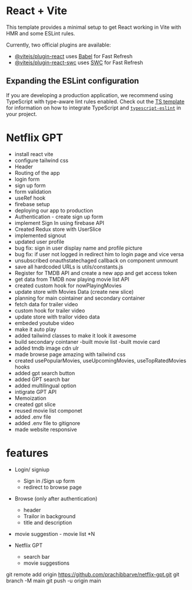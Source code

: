 # React + Vite

This template provides a minimal setup to get React working in Vite with HMR and some ESLint rules.

Currently, two official plugins are available:

- [@vitejs/plugin-react](https://github.com/vitejs/vite-plugin-react/blob/main/packages/plugin-react) uses [Babel](https://babeljs.io/) for Fast Refresh
- [@vitejs/plugin-react-swc](https://github.com/vitejs/vite-plugin-react/blob/main/packages/plugin-react-swc) uses [SWC](https://swc.rs/) for Fast Refresh

## Expanding the ESLint configuration

If you are developing a production application, we recommend using TypeScript with type-aware lint rules enabled. Check out the [TS template](https://github.com/vitejs/vite/tree/main/packages/create-vite/template-react-ts) for information on how to integrate TypeScript and [`typescript-eslint`](https://typescript-eslint.io) in your project.

# Netflix GPT

- install react vite
- configure tailwind css
- Header
- Routing of the app
- login form
- sign up form
- form validation
- useRef hook
- firebase setup
- deploying our app to production
- Authentication - create sign up form
- implement Sign In using firebase API
- Created Redux store with UserSlice
- implemented signout
- updated user profile
- bug fix: sign in user display name and profile picture
- bug fix: if user not logged in redirect him to login page and vice versa
- unsubscribed onauthstatechaged callback on component unmount
- save all hardcoded URLs is utils/constants.js
- Register for TMDB API and create a new app and get access token
- get data from TMDB now playing movie list API
- created custom hook for nowPlayingMovies
- update store with Movies Data (create new slice)
- planning for main cointainer and secondary container
- fetch data for trailer video
- custom hook for trailer video
- update store with trailor video data
- embeded youtube video
- make it auto play
- added tailwind classes to make it look it awesome
- build secondary cointaner
  -built movie list
  -built movie card
- added tmdb image cdn ulr
- made browse page amazing with tailwind css
- created usePopularMovies, useUpcomingMovies, useTopRatedMovies hooks
- added gpt search button
- added GPT search bar
- added multilingual option
- intigrate GPT API
- Memoization
- created gpt slice
- reused movie list componet
- added .env file
- added .env file to gitignore
- made website responsive

# features

- Login/ signiup

  - Sign in /Sign up form
  - redirect to browse page

- Browse (only after authentication)
  - header
  - Trailor in background
  - title and description
- movie suggestion - movie list \*N

- Netflix GPT
  - search bar
  - movie suggestions

git remote add origin https://github.com/prachibbarve/netflix-gpt.git
git branch -M main
git push -u origin main
